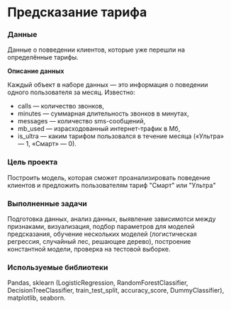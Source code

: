 # Предсказание тарифа

### Данные
Данные о повведении клиентов, которые уже перешли на определённые тарифы.

**Описание данных**

Каждый объект в наборе данных — это информация о поведении одного пользователя за месяц. Известно:
- сalls — количество звонков,
- minutes — суммарная длительность звонков в минутах,
- messages — количество sms-сообщений,
- mb_used — израсходованный интернет-трафик в Мб,
- is_ultra — каким тарифом пользовался в течение месяца («Ультра» — 1, «Смарт» — 0).

### Цель проекта
Построить модель, которая сможет проанализировать поведение клиентов и предложить пользователям тариф "Смарт" или "Ультра"

### Выполненные задачи

Подготовка данных, анализ данных, выявление зависимотси между признаками, визуализация, подбор параметров для моделей предсказания, обучение нескольких моделей (логистическая регрессия, случайный лес, решающее дерево), построение константной модели, проверка на тестовой выборке.

### Используемые библиотеки

Pandas, sklearn (LogisticRegression, RandomForestClassifier, DecisionTreeClassifier, train_test_split, accuracy_score, DummyClassifier), matplotlib, seaborn.
